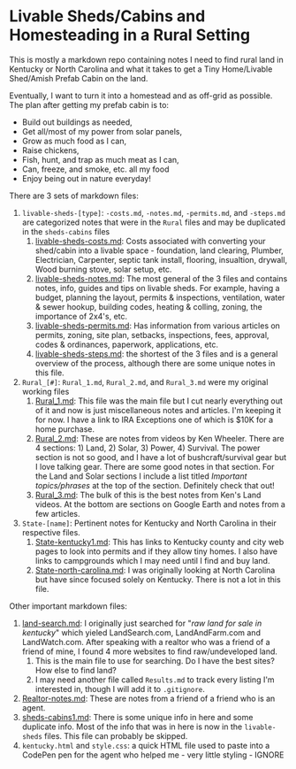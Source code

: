 # Livable Sheds/Cabins and Homesteading in a Rural Setting

This is mostly a markdown repo containing notes I need to find rural land in Kentucky or North Carolina and what it takes to get a Tiny Home/Livable Shed/Amish Prefab Cabin on the land.

Eventually, I want to turn it into a homestead and as off-grid as possible. The plan after getting my prefab cabin is to:

- Build out buildings as needed,
- Get all/most of my power from solar panels,
- Grow as much food as I can,
- Raise chickens,
- Fish, hunt, and trap as much meat as I can,
- Can, freeze, and smoke, etc. all my food
- Enjoy being out in nature everyday!

There are 3 sets of markdown files:

1. `livable-sheds-[type]`: `-costs.md`, `-notes.md`, `-permits.md`, and `-steps.md` are categorized notes that were in the `Rural` files and may be duplicated in the `sheds-cabins` files
   1. [livable-sheds-costs.md](livable-sheds-costs.md): Costs associated with converting your shed/cabin into a livable space - foundation, land clearing, Plumber, Electrician, Carpenter, septic tank install, flooring, insualtion, drywall, Wood burning stove, solar setup, etc.
   2. [livable-sheds-notes.md](livable-sheds-notes.md): The most general of the 3 files and contains notes, info, guides and tips on livable sheds. For example, having a budget, planning the layout, permits & inspections, ventilation, water & sewer hookup, building codes, heating & colling, zoning, the importance of 2x4's, etc.
   3. [livable-sheds-permits.md](livable-sheds-permits.md): Has information from various articles on permits, zoning, site plan, setbacks, inspections, fees, approval, codes & ordinances, paperwork, applications, etc.
   4. [livable-sheds-steps.md](livable-sheds-steps.md): the shortest of the 3 files and is a general overview of the process, although there are some unique notes in this file.
2. `Rural_[#]`: `Rural_1.md`, `Rural_2.md`, and `Rural_3.md` were my original working files
   1. [Rural_1.md](Rural_1.md): This file was the main file but I cut nearly everything out of it and now is just miscellaneous notes and articles. I'm keeping it for now. I have a link to IRA Exceptions one of which is $10K for a home purchase.
   2. [Rural_2.md](Rural_2.md): These are notes from videos by Ken Wheeler. There are 4 sections: 1) Land, 2) Solar, 3) Power, 4) Survival. The power section is not so good, and I have a lot of bushcraft/survival gear but I love talking gear. There are some good notes in that section. For the Land and Solar sections I include a list titled _Important topics/phrases_ at the top of the section. Definitely check that out!
   3. [Rural_3.md](Rural_3.md): The bulk of this is the best notes from Ken's Land videos. At the bottom are sections on Google Earth and notes from a few articles.
3. `State-[name]`: Pertinent notes for Kentucky and North Carolina in their respective files.
   1. [State-kentucky1.md](State-kentucky1.md): This has links to Kentucky county and city web pages to look into permits and if they allow tiny homes. I also have links to campgrounds which I may need until I find and buy land.
   1. [State-north-carolina.md](State-north-carolina.md): I was originally looking at North Carolina but have since focused solely on Kentucky. There is not a lot in this file.

Other important markdown files:

1. [land-search.md](land-search.md): I originally just searched for "_raw land for sale in kentucky_" which yieled LandSearch.com, LandAndFarm.com and LandWatch.com. After speaking with a realtor who was a friend of a friend of mine, I found 4 more websites to find raw/undeveloped land.
   1. This is the main file to use for searching. Do I have the best sites? How else to find land?
   2. I may need another file called `Results.md` to track every listing I'm interested in, though I will add it to `.gitignore`.
2. [Realtor-notes.md](Realtor-notes.md): These are notes from a friend of a friend who is an agent.
3. [sheds-cabins1.md](sheds-cabins1.md): There is some unique info in here and some duplicate info. Most of the info that was in here is now in the `livable-sheds` files. This file can probably be skipped.
4. `kentucky.html` and `style.css`: a quick HTML file used to paste into a CodePen pen for the agent who helped me - very little styling - IGNORE

<!--
   Look into adding `CHANGELOG.md` - look at
   1. https://github.com/vweevers/common-changelog and
   2. https://gist.github.com/juampynr/4c18214a8eb554084e21d6e288a18a2c

   <div id="back-to-top"></div>

   <div align="right">&#8673; <a href="#back-to-top" title="Table of Contents">Back to Top</a></div>
 -->

